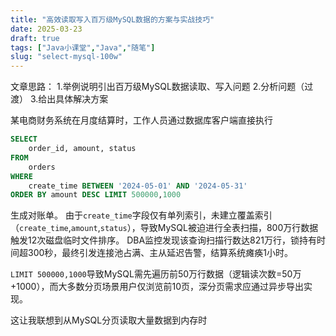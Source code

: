 ```yaml
---
title: "高效读取写入百万级MySQL数据的方案与实战技巧"
date: 2025-03-23
draft: true
tags: ["Java小课堂","Java","随笔"]
slug: "select-mysql-100w"
---
```


文章思路：
1.举例说明引出百万级MySQL数据读取、写入问题
2.分析问题（过渡）
3.给出具体解决方案


某电商财务系统在月度结算时，工作人员通过数据库客户端直接执行
```sql
SELECT
    order_id, amount, status
FROM
    orders 
WHERE
    create_time BETWEEN '2024-05-01' AND '2024-05-31'
ORDER BY amount DESC LIMIT 500000,1000
```
生成对账单。
由于`create_time`字段仅有单列索引，未建立覆盖索引（`create_time`,`amount`,`status`），导致MySQL被迫进行全表扫描，800万行数据触发12次磁盘临时文件排序。
DBA监控发现该查询扫描行数达821万行，锁持有时间超300秒，最终引发连接池占满、主从延迟告警，结算系统瘫痪1小时。

`LIMIT 500000,1000`导致MySQL需先遍历前50万行数据（逻辑读次数=50万+1000），而大多数分页场景用户仅浏览前10页，深分页需求应通过异步导出实现。

这让我联想到从MySQL分页读取大量数据到内存时
